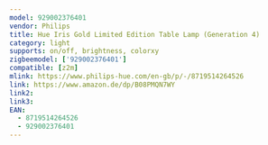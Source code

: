 ```yaml
---
model: 929002376401
vendor: Philips
title: Hue Iris Gold Limited Edition Table Lamp (Generation 4)
category: light
supports: on/off, brightness, colorxy
zigbeemodel: ['929002376401']
compatible: [z2m]
mlink: https://www.philips-hue.com/en-gb/p/-/8719514264526
link: https://www.amazon.de/dp/B08PMQN7WY
link2: 
link3: 
EAN: 
  - 8719514264526
  - 929002376401
---
```

